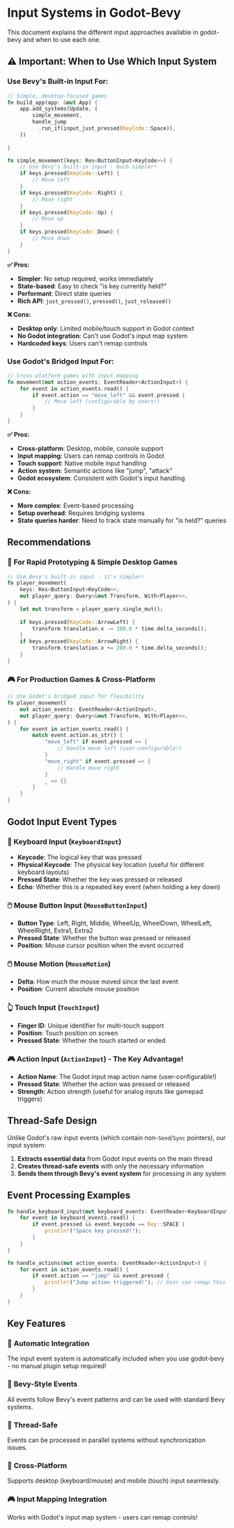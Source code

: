 # Input Systems in Godot-Bevy

This document explains the different input approaches available in godot-bevy and when to use each one.

## ⚠️ **Important: When to Use Which Input System**

### **Use Bevy's Built-in Input For:**
```rust
// Simple, desktop-focused games
fn build_app(app: &mut App) {
    app.add_systems(Update, (
        simple_movement,
        handle_jump
          .run_if(input_just_pressed(KeyCode::Space)),
    ))
    
}

fn simple_movement(keys: Res<ButtonInput<KeyCode>>) {
    // Use Bevy's built-in input - much simpler!
    if keys.pressed(KeyCode::Left) {
        // Move left
    }
    if keys.pressed(KeyCode::Right) {
        // Move right 
    }
    if keys.pressed(KeyCode::Up) {
        // Move up
    }
    if keys.pressed(KeyCode::Down) {
        // Move down
    }
}
```

**✅ Pros:**
- **Simpler**: No setup required, works immediately
- **State-based**: Easy to check "is key currently held?"
- **Performant**: Direct state queries
- **Rich API**: `just_pressed()`, `pressed()`, `just_released()`

**❌ Cons:**
- **Desktop only**: Limited mobile/touch support in Godot context
- **No Godot integration**: Can't use Godot's input map system
- **Hardcoded keys**: Users can't remap controls

### **Use Godot's Bridged Input For:**
```rust
// Cross-platform games with input mapping
fn movement(mut action_events: EventReader<ActionInput>) {
    for event in action_events.read() {
        if event.action == "move_left" && event.pressed {
            // Move left (configurable by users!)
        }
    }
}
```

**✅ Pros:**
- **Cross-platform**: Desktop, mobile, console support
- **Input mapping**: Users can remap controls in Godot
- **Touch support**: Native mobile input handling
- **Action system**: Semantic actions like "jump", "attack"
- **Godot ecosystem**: Consistent with Godot's input handling

**❌ Cons:**
- **More complex**: Event-based processing
- **Setup overhead**: Requires bridging systems
- **State queries harder**: Need to track state manually for "is held?" queries

## **Recommendations**

### 🚀 **For Rapid Prototyping & Simple Desktop Games**
```rust
// Use Bevy's built-in input - it's simpler!
fn player_movement(
    keys: Res<ButtonInput<KeyCode>>,
    mut player_query: Query<&mut Transform, With<Player>>,
) {
    let mut transform = player_query.single_mut();
    
    if keys.pressed(KeyCode::ArrowLeft) {
        transform.translation.x -= 200.0 * time.delta_seconds();
    }
    if keys.pressed(KeyCode::ArrowRight) {
        transform.translation.x += 200.0 * time.delta_seconds();
    }
}
```

### 🎮 **For Production Games & Cross-Platform**
```rust
// Use Godot's bridged input for flexibility
fn player_movement(
    mut action_events: EventReader<ActionInput>,
    mut player_query: Query<&mut Transform, With<Player>>,
) {
    for event in action_events.read() {
        match event.action.as_str() {
            "move_left" if event.pressed => {
                // Handle move left (user-configurable!)
            }
            "move_right" if event.pressed => {
                // Handle move right
            }
            _ => {}
        }
    }
}
```

## Godot Input Event Types

### 🎹 Keyboard Input (`KeyboardInput`)
- **Keycode**: The logical key that was pressed
- **Physical Keycode**: The physical key location (useful for different keyboard layouts)
- **Pressed State**: Whether the key was pressed or released
- **Echo**: Whether this is a repeated key event (when holding a key down)

### 🖱️ Mouse Button Input (`MouseButtonInput`)
- **Button Type**: Left, Right, Middle, WheelUp, WheelDown, WheelLeft, WheelRight, Extra1, Extra2
- **Pressed State**: Whether the button was pressed or released
- **Position**: Mouse cursor position when the event occurred

### 🖱️ Mouse Motion (`MouseMotion`)
- **Delta**: How much the mouse moved since the last event
- **Position**: Current absolute mouse position

### 👆 Touch Input (`TouchInput`)
- **Finger ID**: Unique identifier for multi-touch support
- **Position**: Touch position on screen
- **Pressed State**: Whether the touch started or ended

### 🎮 Action Input (`ActionInput`) - **The Key Advantage!**
- **Action Name**: The Godot input map action name (user-configurable!)
- **Pressed State**: Whether the action was pressed or released
- **Strength**: Action strength (useful for analog inputs like gamepad triggers)

## Thread-Safe Design

Unlike Godot's raw input events (which contain non-`Send`/`Sync` pointers), our input system:

1. **Extracts essential data** from Godot input events on the main thread
2. **Creates thread-safe events** with only the necessary information
3. **Sends them through Bevy's event system** for processing in any system

## Event Processing Examples

```rust
fn handle_keyboard_input(mut keyboard_events: EventReader<KeyboardInput>) {
    for event in keyboard_events.read() {
        if event.pressed && event.keycode == Key::SPACE {
            println!("Space key pressed!");
        }
    }
}

fn handle_actions(mut action_events: EventReader<ActionInput>) {
    for event in action_events.read() {
        if event.action == "jump" && event.pressed {
            println!("Jump action triggered!"); // User can remap this!
        }
    }
}
```

## Key Features

### 🔄 **Automatic Integration**
The input event system is automatically included when you use godot-bevy - no manual plugin setup required!

### 🎯 **Bevy-Style Events**
All events follow Bevy's event patterns and can be used with standard Bevy systems.

### 🧵 **Thread-Safe**
Events can be processed in parallel systems without synchronization issues.

### 📱 **Cross-Platform**
Supports desktop (keyboard/mouse) and mobile (touch) input seamlessly.

### 🎮 **Input Mapping Integration**
Works with Godot's input map system - users can remap controls!

